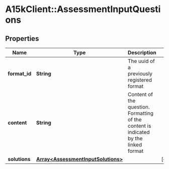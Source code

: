 # A15kClient::AssessmentInputQuestions

## Properties
Name | Type | Description | Notes
------------ | ------------- | ------------- | -------------
**format_id** | **String** | The uuid of a previously registered format | 
**content** | **String** | Content of the question. Formatting of the content is indicated by the linked format | 
**solutions** | [**Array&lt;AssessmentInputSolutions&gt;**](AssessmentInputSolutions.md) |  | [optional] 



